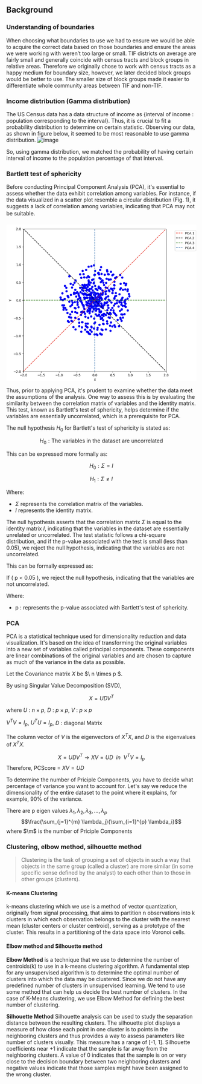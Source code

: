 ## Background
### Understanding of boundaries
When choosing what boundaries to use we had to ensure we would be able to acquire the correct data based on those boundaries and ensure the areas we were working with weren’t too large or small. TIF districts on average are fairly small and generally coincide with census tracts and block groups in relative areas. Therefore we originally chose to work with census tracts as a happy medium for boundary size, however, we later decided block groups would be better to use. The smaller size of block groups made it easier to differentiate whole community areas between TIF and non-TIF.

### Income distribution (Gamma distribution)
The US Census data has a data structure of income as {interval of income : population corresponding to the interval}. Thus, it is crucial to fit a probability distribution to determine on certain statistic. Observing our data, as shown in figure below, it seemed to be most reasonable to use gamma distribution.
![image](https://github.com/namdarine/TIF_Chicago_Project/assets/149856512/435603ea-4a1a-44b6-b7e2-d418deba8f4e)


So, using gamma distribution, we matched the probability of having certain interval of income to the population percentage of that interval.

### Bartlett test of sphericity
Before conducting Principal Component Analysis (PCA), it's essential to assess whether the data exhibit correlation among variables. For instance, if the data visualized in a scatter plot resemble a circular distribution (Fig. 1), it suggests a lack of correlation among variables, indicating that PCA may not be suitable.  ㅤ
ㅤㅤㅤㅤㅤㅤㅤㅤㅤㅤㅤㅤㅤㅤㅤㅤㅤㅤㅤㅤㅤㅤㅤㅤㅤㅤㅤㅤㅤㅤㅤㅤㅤㅤㅤㅤㅤㅤㅤㅤㅤㅤㅤㅤㅤㅤㅤㅤㅤㅤㅤ![PCA Background](/_asset/img/Background/Background_PCA.png)

Thus, prior to applying PCA, it's prudent to examine whether the data meet the assumptions of the analysis. One way to assess this is by evaluating the similarity between the correlation matrix of variables and the identity matrix. This test, known as Bartlett's test of sphericity, helps determine if the variables are essentially uncorrelated, which is a prerequisite for PCA.

The null hypothesis $H_0$ for Bartlett's test of sphericity is stated as:

$$
H_0: \text{The variables in the dataset are uncorrelated}
$$

This can be expressed more formally as:

$$
H_0: \Sigma = I
$$

$$
H_1: \Sigma \neq I
$$

Where:
- $\Sigma$ represents the correlation matrix of the variables.
- $I$ represents the identity matrix.

The null hypothesis asserts that the correlation matrix $\Sigma$ is equal to the identity matrix $I$, indicating that the variables in the dataset are essentially unrelated or uncorrelated.
The test statistic follows a chi-square distribution, and if the p-value associated with the test is small (less than 0.05), we reject the null hypothesis, indicating that the variables are not uncorrelated.

This can be formally expressed as:


If \( p < 0.05 \), we reject the null hypothesis, indicating that the variables are not uncorrelated.

Where:
- p : represents the p-value associated with Bartlett's test of sphericity.




### PCA
PCA is a statistical technique used for dimensionality reduction and data visualization. It's based on the idea of transforming the original variables into a new set of variables called principal components. These components are linear combinations of the original variables and are chosen to capture as much of the variance in the data as possible.


Let the Covariance matrix  $X$ be $\ n \times p $.

By using Singular Value Decomposition (SVD),

$$ X = UDV^{T} $$

where $U$ : $n \times p$, $D$ : $p \times p$, $V$ : $p \times p$

$V^{T}V = I_p$, $U^{T}U = I_p$, $D$ : diagonal Matrix

The column vector of $V$ is the eigenvectors of $X^{T}X$, and $D$ is the eigenvalues of $X^{T}X$.

$$X = UDV^{T} \rightarrow XV = UD\ \ in\ \   V^{T}V = I_p$$
Therefore, PCScore = $XV = UD$

To determine the number of Priciple Components, you have to decide what percentage of variance you want to account for.
Let's say we reduce the dimensionality of the entire dataset to the point where it explains, for example, 90% of the variance.

There are p eigen values $\lambda_1, \lambda_2, \lambda_3, ... , \lambda_p$
$$\frac{\sum_{j=1}^{m} \lambda_j}{\sum_{i=1}^{p} \lambda_i}$$
where $\m$ is the number of Priciple Components



### Clustering, elbow method, silhouette method
> Clustering is the task of grouping a set of objects in such a way that objects in the same group (called a cluster) are more similar (in some specific sense defined by the analyst) to each other than to those in other groups (clusters).

#### K-means Clustering
k-means clustering which we use is a method of vector quantization, originally from signal processing, that aims to partition n observations into k clusters in which each observation belongs to the cluster with the nearest mean (cluster centers or cluster centroid), serving as a prototype of the cluster. This results in a partitioning of the data space into Voronoi cells.

#### Elbow method and Silhouette method
**Elbow Method** is a technique that we use to determine the number of centroids(k) to use in a k-means clustering algorithm. A fundamental step for any unsupervised algorithm is to determine the optimal number of clusters into which the data may be clustered. Since we do not have any predefined number of clusters in unsupervised learning. We tend to use some method that can help us decide the best number of clusters.  In the case of K-Means clustering, we use Elbow Method for defining the best number of clustering. 
  
**Silhouette Method** 
Silhouette analysis can be used to study the separation distance between the resulting clusters. The silhouette plot displays a measure of how close each point in one cluster is to points in the neighboring clusters and thus provides a way to assess parameters like number of clusters visually. This measure has a range of [-1, 1]. Silhouette coefficients near +1 indicate that the sample is far away from the neighboring clusters. A value of 0 indicates that the sample is on or very close to the decision boundary between two neighboring clusters and negative values indicate that those samples might have been assigned to the wrong cluster.

